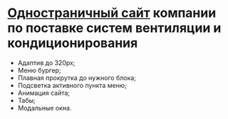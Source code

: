 <h1><a href="https://jaroftd.github.io/PascalVent/">Одностраничный сайт</a> компании по поставке систем вентиляции и кондиционирования</h1>
<ul>
  <li>Адаптив до 320px;</li>
  <li>Меню бургер;</li>
  <li>Плавная прокрутка до нужного блока;</li>
  <li>Подсветкa активного пункта меню;</li>
  <li>Анимация сайта;</li>
  <li>Табы;</li>
  <li>Модальные окна.</li>
</ul>
